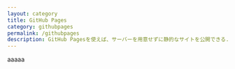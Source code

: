 ```yaml
---
layout: category
title: GitHub Pages
category: githubpages
permalink: /githubpages
description: GitHub Pagesを使えば、サーバーを用意せずに静的なサイトを公開できる. このページでは、Jekyllを用いてブログを構築する方法を解説していく. 
---
```


aaaaa
